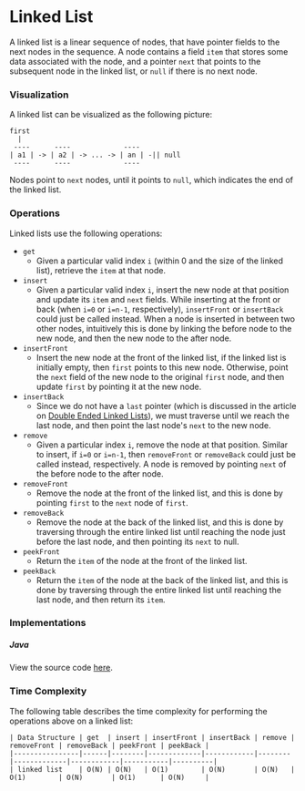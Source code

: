 # Linked List

A linked list is a linear sequence of nodes, that have pointer fields to the next nodes in the 
sequence. A node contains a field `item` that stores some data associated with the node, and a 
pointer `next` that points to the subsequent node in the linked list, or `null` if there is no next 
node.

### Visualization

A linked list can be visualized as the following picture:

```
first 
  |
 ----      ----             ----
| a1 | -> | a2 | -> ... -> | an | -|| null
 ----      ----             ---- 
```

Nodes point to `next` nodes, until it points to `null`, which indicates the end of the linked list.

### Operations

Linked lists use the following operations:

- `get`
    - Given a particular valid index `i` (within 0 and the size of the linked
    list), retrieve the `item` at that node.
- `insert`
    - Given a particular valid index `i`, insert the new node at that position 
    and update its `item` and `next` fields. While inserting at the front or 
    back (when `i=0` or `i=n-1`, respectively), `insertFront` or `insertBack` 
    could just be called instead. When a node is inserted in between two other 
    nodes, intuitively this is done by linking the before node to the new node, 
    and then the new node to the after node.
- `insertFront`
    - Insert the new node at the front of the linked list, if the linked list is
    initially empty, then `first` points to this new node. Otherwise, point
    the `next` field of the new node to the original `first` node, and then 
    update `first` by pointing it at the new node.
- `insertBack`
    - Since we do not have a `last` pointer (which is discussed in the
    article on [Double Ended Linked Lists](/categories/data-structures/lists/double-ended-linked-list)),
    we must traverse until we reach the last node, and then point the last node's
    `next` to the new node.
- `remove`
    - Given a particular index `i`, remove the node at that position. Similar
    to insert, if `i=0` or `i=n-1`, then `removeFront` or `removeBack` could
    just be called instead, respectively. A node is removed by pointing 
    `next` of the before node to the after node.
- `removeFront`
    - Remove the node at the front of the linked list, and this is done by 
    pointing `first` to the `next` node of `first`.
- `removeBack`
    - Remove the node at the back of the linked list, and this is done by 
    traversing through the entire linked list until reaching the node 
    just before the last node, and then pointing its `next` to null.
- `peekFront`
    - Return the `item` of the node at the front of the linked list.
- `peekBack`
    - Return the `item` of the node at the back of the linked list, and this 
    is done by traversing through the entire linked list until reaching the 
    last node, and then return its `item`.

### Implementations

##### Java

View the source code [here](https://github.com/algorithm-helper/implementations/blob/master/java/com/algorithmhelper/datastructures/lists/LinkedList.java).

<script src="https://gist.github.com/eliucs/4b5ca73445ac7f4ed5aa0049b5457f17.js"></script>

### Time Complexity

The following table describes the time complexity for performing the operations above on a linked 
list:

```
| Data Structure | get  | insert | insertFront | insertBack | remove | removeFront | removeBack | peekFront | peekBack |
|----------------|------|--------|-------------|------------|--------|-------------|------------|-----------|----------|
| linked list    | O(N) | O(N)   | O(1)        | O(N)       | O(N)   | O(1)        | O(N)       | O(1)      | O(N)     |
```